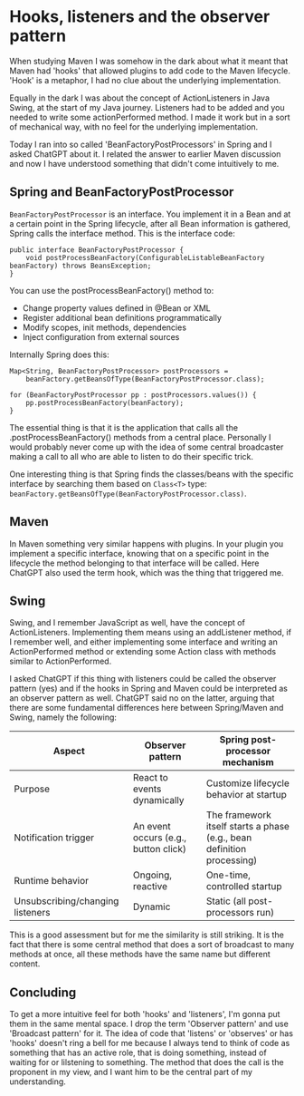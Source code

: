 # Hooks, listeners and the observer pattern

When studying Maven I was somehow in the dark about what it meant that Maven had 'hooks' that allowed plugins to add code to the Maven lifecycle. 'Hook' is a metaphor, I had no clue about the underlying implementation.

Equally in the dark I was about the concept of ActionListeners in Java Swing, at the start of my Java journey. Listeners had to be added and you needed to write some actionPerformed method. I made it work but in a sort of mechanical way, with no feel for the underlying implementation.

Today I ran into so called 'BeanFactoryPostProcessors' in Spring and I asked ChatGPT about it. I related the answer to earlier Maven discussion and now I have understood something that didn't come intuitively to me.

## Spring and BeanFactoryPostProcessor

```BeanFactoryPostProcessor``` is an interface. You implement it in a Bean and at a certain point in the Spring lifecycle, after all Bean information is gathered, Spring calls the interface method. This is the interface code:

```
public interface BeanFactoryPostProcessor {
    void postProcessBeanFactory(ConfigurableListableBeanFactory beanFactory) throws BeansException;
}
```

You can use the postProcessBeanFactory() method to:

- Change property values defined in @Bean or XML
- Register additional bean definitions programmatically
- Modify scopes, init methods, dependencies
- Inject configuration from external sources

Internally Spring does this:

```
Map<String, BeanFactoryPostProcessor> postProcessors =
    beanFactory.getBeansOfType(BeanFactoryPostProcessor.class);

for (BeanFactoryPostProcessor pp : postProcessors.values()) {
    pp.postProcessBeanFactory(beanFactory);
}
```

The essential thing is that it is the application that calls all the .postProcessBeanFactory() methods from a central place. Personally I would probably never come up with the idea of some central broadcaster making a call to all who are able to listen to do their specific trick.

One interesting thing is that Spring finds the classes/beans with the specific interface by searching them based on `Class<T>` type: ```beanFactory.getBeansOfType(BeanFactoryPostProcessor.class)```.

## Maven

In Maven something very similar happens with plugins. In your plugin you implement a specific interface, knowing that on a specific point in the lifecycle the method belonging to that interface will be called. Here ChatGPT also used the term hook, which was the thing that triggered me.

## Swing

Swing, and I remember JavaScript as well, have the concept of ActionListeners. Implementing them means using an addListener method, if I remember well, and either implementing some interface and writing an ActionPerformed method or extending some Action class with methods similar to ActionPerformed. 

I asked ChatGPT if this thing with listeners could be called the observer pattern (yes) and if the hooks in Spring and Maven could be interpreted as an observer pattern as well. ChatGPT said no on the latter, arguing that there are some fundamental differences here between Spring/Maven and Swing, namely the following:

|Aspect|Observer pattern|Spring post-processor mechanism|
|----|----|----|
|Purpose|React to events dynamically|Customize lifecycle behavior at startup|
|Notification trigger|An event occurs (e.g., button click)|The framework itself starts a phase (e.g., bean definition processing)|
|Runtime behavior|Ongoing, reactive|One-time, controlled startup|
|Unsubscribing/changing listeners|Dynamic|Static (all post-processors run)|

This is a good assessment but for me the similarity is still striking. It is the fact that there is some central method that does a sort of broadcast to many methods at once, all these methods have the same name but different content. 

## Concluding

To get a more intuitive feel for both 'hooks' and 'listeners', I'm gonna put them in the same mental space. I drop the term 'Observer pattern' and use 'Broadcast pattern' for it. The idea of code that 'listens' or 'observes' or has 'hooks' doesn't ring a bell for me because I always tend to think of code as something that has an active role, that is doing something, instead of waiting for or lilstening to something. The method that does the call is the proponent in my view, and I want him to be the central part of my understanding.